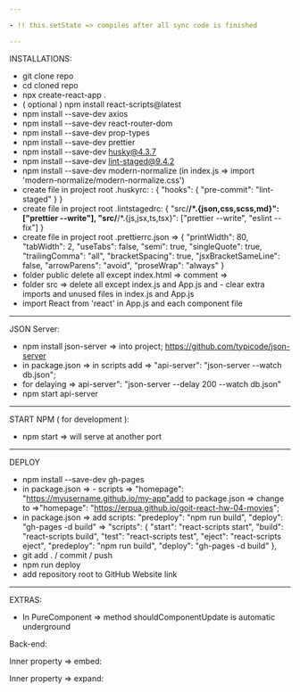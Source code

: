 ```yaml
---

- !! this.setState => compiles after all sync code is finished

---
```


INSTALLATIONS:

- git clone repo
- cd cloned repo
- npx create-react-app .
- ( optional ) npm install react-scripts@latest
- npm install --save-dev axios
- npm install --save-dev react-router-dom
- npm install --save-dev prop-types
- npm install --save-dev prettier
- npm install --save-dev husky@4.3.7
- npm install --save-dev lint-staged@9.4.2
- npm install --save-dev modern-normalize (in index.js => import
  'modern-normalize/modern-normalize.css')
- create file in project root .huskyrc: : { "hooks": { "pre-commit":
  "lint-staged" } }
- create file in project root .lintstagedrc: { "src/**/\*.{json,css,scss,md}":
  ["prettier --write"], "src/**/\*.{js,jsx,ts,tsx}": ["prettier --write",
  "eslint --fix"] }
- create file in project root .prettierrc.json => { "printWidth": 80,
  "tabWidth": 2, "useTabs": false, "semi": true, "singleQuote": true,
  "trailingComma": "all", "bracketSpacing": true, "jsxBracketSameLine": false,
  "arrowParens": "avoid", "proseWrap": "always" }
- folder public delete all except index.html => comment =>
  <link rel="manifest" href="%PUBLIC_URL%/manifest.json" />
- folder src => delete all except index.js and App.js and - clear extra imports
  and unused files in index.js and App.js
- import React from 'react' in App.js and each component file

---

JSON Server:

- npm install json-server => into project;
  https://github.com/typicode/json-server
- in package.json => in scripts add => "api-server": "json-server --watch
  db.json";
- for delaying => api-server": "json-server --delay 200 --watch db.json"
- npm start api-server

---

START NPM ( for development ):

- npm start => will serve at another port

---

DEPLOY

- npm install --save-dev gh-pages
- in package.json => - scripts => "homepage":
  "https://myusername.github.io/my-app"add to package.json => change to
  =>"homepage": "https://erpua.github.io/goit-react-hw-04-movies";
- in package.json => add scripts: "predeploy": "npm run build", "deploy":
  "gh-pages -d build" => "scripts": { "start": "react-scripts start", "build":
  "react-scripts build", "test": "react-scripts test", "eject": "react-scripts
  eject", "predeploy": "npm run build", "deploy": "gh-pages -d build" },
- git add . / commit / push
- npm run deploy
- add repository root to GitHub Website link

---

EXTRAS:

- In PureComponent => method shouldComponentUpdate is automatic underground

Back-end:

Inner property => embed:

<!-- - => localhost:4040/authors => will receive authors -->
<!-- - => localhost:4040/authors?_embed=books => will receive each author with his books -->
<!-- - => localhost:4040/authors/2?_embed=books => will receive author with id=2 and all his books -->

Inner property => expand:

<!-- - => localhost:4040/books/2?_expand=author => will receive all books and each has its' author -->
